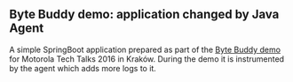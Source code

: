 ## Byte Buddy demo: application changed by Java Agent

A simple SpringBoot application prepared as part of the [Byte Buddy demo](https://github.com/jakubhalun/tt2016_byte_buddy_agent_demo) for Motorola Tech Talks 2016 in Kraków.
During the demo it is instrumented by the agent which adds more logs to it.
